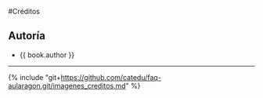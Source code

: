 #Créditos

## Autoría

* {{ book.author }}

<!--
### Colaboradores:

{% for collaborator in book.collaborators %}
* {{collaborator.name}} en {{collaborator.edited}}
{% endfor %}

-->

___

{% include "git+https://github.com/catedu/faq-aularagon.git/imagenes_creditos.md" %}
